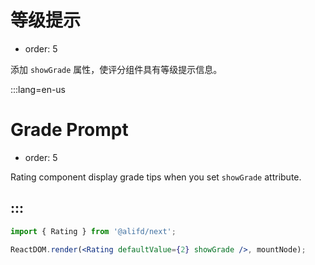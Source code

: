 # 等级提示

- order: 5

添加 `showGrade` 属性，使评分组件具有等级提示信息。

:::lang=en-us
# Grade Prompt

- order: 5

Rating component display grade tips when you set  `showGrade` attribute.

:::
---

````jsx
import { Rating } from '@alifd/next';

ReactDOM.render(<Rating defaultValue={2} showGrade />, mountNode);
````
